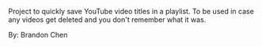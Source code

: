 Project to quickly save YouTube video titles in a playlist. 
To be used in case any videos get deleted and you don't remember what it was.

By: Brandon Chen